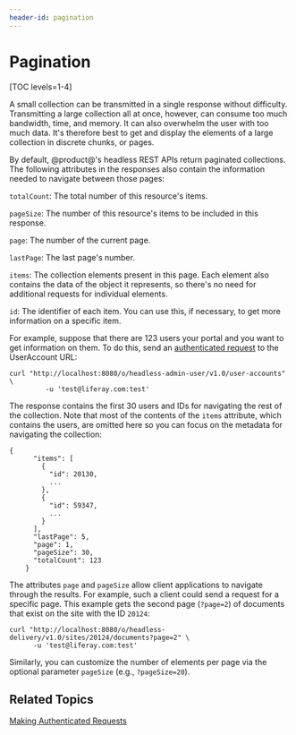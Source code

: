 ```yaml
---
header-id: pagination
---
```


# Pagination

[TOC levels=1-4]

A small collection can be transmitted in a single response without difficulty. 
Transmitting a large collection all at once, however, can consume too much 
bandwidth, time, and memory. It can also overwhelm the user with too much data. 
It's therefore best to get and display the elements of a large collection in 
discrete chunks, or pages. 

By default, @product@'s headless REST APIs return paginated collections. The 
following attributes in the responses also contain the information needed to 
navigate between those pages: 

`totalCount`: The total number of this resource's items.

`pageSize`: The number of this resource's items to be included in this
response. 

`page`: The number of the current page.

`lastPage`: The last page's number. 

`items`: The collection elements present in this page. Each element also 
contains the data of the object it represents, so there's no need for additional 
requests for individual elements. 

`id`: The identifier of each item. You can use this, if necessary, to get more 
information on a specific item. 

For example, suppose that there are 123 users your portal and you want to get 
information on them. To do this, send an 
[authenticated request](liferay.com) 
to the UserAccount URL: 

    curl "http://localhost:8080/o/headless-admin-user/v1.0/user-accounts" \
             -u 'test@liferay.com:test'

The response contains the first 30 users and IDs for navigating the rest of the 
collection. Note that most of the contents of the `items` attribute, which 
contains the users, are omitted here so you can focus on the metadata for 
navigating the collection: 

    {
          "items": [
            {
              "id": 20130,
              ...
            },
            {
              "id": 59347,
              ...
            }
          ],
          "lastPage": 5,
          "page": 1,
          "pageSize": 30,
          "totalCount": 123
        }

The attributes `page` and `pageSize` allow client applications to navigate 
through the results. For example, such a client could send a request for a 
specific page. This example gets the second page (`?page=2`) of documents that 
exist on the site with the ID `20124`: 

    curl "http://localhost:8080/o/headless-delivery/v1.0/sites/20124/documents?page=2" \
          -u 'test@liferay.com:test'

Similarly, you can customize the number of elements per page via the optional 
parameter `pageSize` (e.g., `?pageSize=20`). 

## Related Topics

[Making Authenticated Requests]() 

